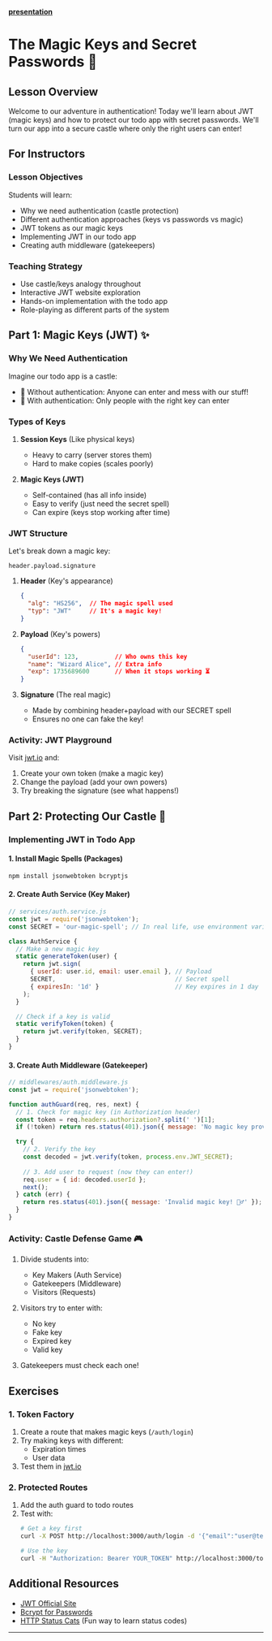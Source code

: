 **[presentation](https://gamma.app/docs/The-Magic-Keys-and-Secret-Passwords--euwdx0ri8l3p7ar)**

# The Magic Keys and Secret Passwords 🔐

## Lesson Overview

Welcome to our adventure in authentication! Today we'll learn about JWT (magic keys) and how to protect our todo app with secret passwords. We'll turn our app into a secure castle where only the right users can enter!

## For Instructors

### Lesson Objectives

Students will learn:
- Why we need authentication (castle protection)
- Different authentication approaches (keys vs passwords vs magic)
- JWT tokens as our magic keys
- Implementing JWT in our todo app
- Creating auth middleware (gatekeepers)

### Teaching Strategy

- Use castle/keys analogy throughout
- Interactive JWT website exploration
- Hands-on implementation with the todo app
- Role-playing as different parts of the system

## Part 1: Magic Keys (JWT) ✨

### Why We Need Authentication

Imagine our todo app is a castle:
- 🏰 Without authentication: Anyone can enter and mess with our stuff!
- 🔐 With authentication: Only people with the right key can enter

### Types of Keys

1. **Session Keys** (Like physical keys)  
   - Heavy to carry (server stores them)  
   - Hard to make copies (scales poorly)  

2. **Magic Keys (JWT)**  
   - Self-contained (has all info inside)  
   - Easy to verify (just need the secret spell)  
   - Can expire (keys stop working after time)  

### JWT Structure

Let's break down a magic key:
```
header.payload.signature
```

1. **Header** (Key's appearance)  
   ```json
   {
     "alg": "HS256",  // The magic spell used
     "typ": "JWT"     // It's a magic key!
   }
   ```

2. **Payload** (Key's powers)  
   ```json
   {
     "userId": 123,          // Who owns this key
     "name": "Wizard Alice", // Extra info
     "exp": 1735689600       // When it stops working ⏳
   }
   ```

3. **Signature** (The real magic)  
   - Made by combining header+payload with our SECRET spell  
   - Ensures no one can fake the key!  

### Activity: JWT Playground
Visit [jwt.io](https://jwt.io) and:
1. Create your own token (make a magic key)
2. Change the payload (add your own powers)
3. Try breaking the signature (see what happens!)

## Part 2: Protecting Our Castle 🏰

### Implementing JWT in Todo App

#### 1. Install Magic Spells (Packages)
```bash
npm install jsonwebtoken bcryptjs
```

#### 2. Create Auth Service (Key Maker)
```javascript
// services/auth.service.js
const jwt = require('jsonwebtoken');
const SECRET = 'our-magic-spell'; // In real life, use environment variables!

class AuthService {
  // Make a new magic key
  static generateToken(user) {
    return jwt.sign(
      { userId: user.id, email: user.email }, // Payload
      SECRET,                                 // Secret spell
      { expiresIn: '1d' }                     // Key expires in 1 day
    );
  }

  // Check if a key is valid
  static verifyToken(token) {
    return jwt.verify(token, SECRET);
  }
}
```

#### 3. Create Auth Middleware (Gatekeeper)
```javascript
// middlewares/auth.middleware.js
const jwt = require('jsonwebtoken');

function authGuard(req, res, next) {
  // 1. Check for magic key (in Authorization header)
  const token = req.headers.authorization?.split(' ')[1];
  if (!token) return res.status(401).json({ message: 'No magic key provided! 🔑' });

  try {
    // 2. Verify the key
    const decoded = jwt.verify(token, process.env.JWT_SECRET);
    
    // 3. Add user to request (now they can enter!)
    req.user = { id: decoded.userId };
    next();
  } catch (err) {
    return res.status(401).json({ message: 'Invalid magic key! 🧙‍♂️' });
  }
}
```

### Activity: Castle Defense Game 🎮

1. Divide students into:
   - Key Makers (Auth Service)
   - Gatekeepers (Middleware)
   - Visitors (Requests)

2. Visitors try to enter with:
   - No key
   - Fake key
   - Expired key
   - Valid key

3. Gatekeepers must check each one!

## Exercises

### 1. Token Factory
1. Create a route that makes magic keys (`/auth/login`)
2. Try making keys with different:
   - Expiration times
   - User data
3. Test them in [jwt.io](https://jwt.io)

### 2. Protected Routes
1. Add the auth guard to todo routes
2. Test with:
   ```bash
   # Get a key first
   curl -X POST http://localhost:3000/auth/login -d '{"email":"user@test.com","password":"123"}'
   
   # Use the key
   curl -H "Authorization: Bearer YOUR_TOKEN" http://localhost:3000/todos
   ```

## Additional Resources

- [JWT Official Site](https://jwt.io)
- [Bcrypt for Passwords](https://www.npmjs.com/package/bcryptjs)
- [HTTP Status Cats](https://http.cat/) (Fun way to learn status codes)

---